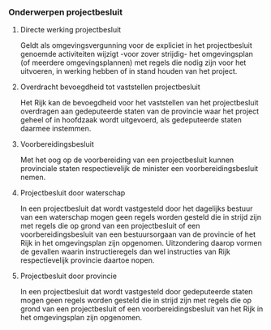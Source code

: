 ### Onderwerpen projectbesluit

1.  Directe werking projectbesluit

    Geldt als omgevingsvergunning voor de expliciet in het projectbesluit
    genoemde activiteiten wijzigt -voor zover strijdig- het omgevingsplan (of
    meerdere omgevingsplannen) met regels die nodig zijn voor het uitvoeren, in
    werking hebben of in stand houden van het project.

2.  Overdracht bevoegdheid tot vaststellen projectbesluit

    Het Rijk kan de bevoegdheid voor het vaststellen van het projectbesluit
    overdragen aan gedeputeerde staten van de provincie waar het project geheel
    of in hoofdzaak wordt uitgevoerd, als gedeputeerde staten daarmee instemmen.

3.  Voorbereidingsbesluit

    Met het oog op de voorbereiding van een projectbesluit kunnen provinciale
    staten respectievelijk de minister een voorbereidingsbesluit nemen.

4.  Projectbesluit door waterschap

    In een projectbesluit dat wordt vastgesteld door het dagelijks bestuur van
    een waterschap mogen geen regels worden gesteld die in strijd zijn met
    regels die op grond van een projectbesluit of een voorbereidingsbesluit van
    een bestuursorgaan van de provincie of het Rijk in het omgevingsplan zijn
    opgenomen. Uitzondering daarop vormen de gevallen waarin instructieregels
    dan wel instructies van Rijk respectievelijk provincie daartoe nopen.

5.  Projectbesluit door provincie

    In een projectbesluit dat wordt vastgesteld door gedeputeerde staten mogen
    geen regels worden gesteld die in strijd zijn met regels die op grond van
    een projectbesluit of een voorbereidingsbesluit van het Rijk in het
    omgevingsplan zijn opgenomen.
